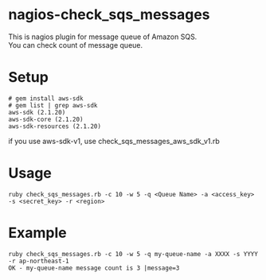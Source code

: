 # nagios-check_sqs_messages

This is nagios plugin for message queue of Amazon SQS.  
You can check count of message queue.

# Setup

```
# gem install aws-sdk
# gem list | grep aws-sdk
aws-sdk (2.1.20)
aws-sdk-core (2.1.20)
aws-sdk-resources (2.1.20)
```

if you use aws-sdk-v1, use check_sqs_messages_aws_sdk_v1.rb

# Usage

```
ruby check_sqs_messages.rb -c 10 -w 5 -q <Queue Name> -a <access_key> -s <secret_key> -r <region>
```

# Example

```
ruby check_sqs_messages.rb -c 10 -w 5 -q my-queue-name -a XXXX -s YYYY -r ap-northeast-1
OK - my-queue-name message count is 3 |message=3
```
